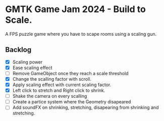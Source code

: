 # GMTK Game Jam 2024 - Build to Scale.
A FPS puzzle game where you have to scape rooms using a scaling gun.

## Backlog
- [x] Scaling power
- [x] Ease scaling effect
- [ ] Remove GameObject once they reach a scale threshold
- [x] Change the scalling factor with scroll.
- [x] Apply scaling effect with current scaling factor.
- [x] Left click to stretch and Right click to shrink.
- [ ] Shake the camera on every scalling
- [ ] Create a partice system where the Geometry disapeared
- [ ] Add soundFX on shrinking, stretching, disapearing from shrinking and stretching.